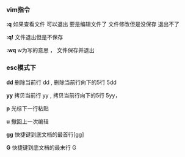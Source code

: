 ### vim指令

**:q**    如果查看文件 可以退出   要是编辑文件了  文件修改但是没保存 退出不了 

**:q!**     文件退出但是不保存

**:wq**   w为写的意思 ， 文件保存并退出



### **esc模式下**  

**dd**  删除当前行 dd , 删除当前行向下的5行 5dd

**yy**   拷贝当前行 yy , 拷贝当前行向下的5行 5yy，

**p**    光标下一行粘贴

**u**    撤回上一次编辑

**gg**   快捷键到底文档的最首行[gg]

**G**    快捷键到底文档的最末行 G